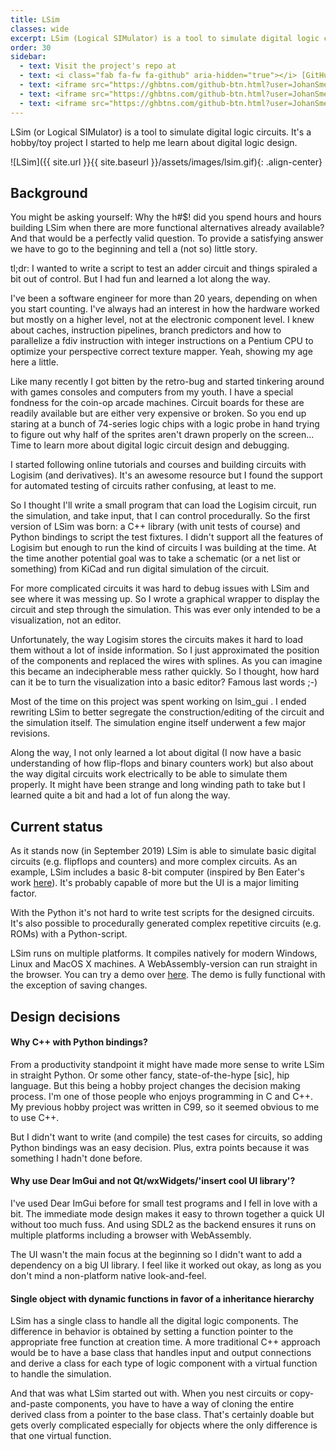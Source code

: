 ```yaml
---
title: LSim
classes: wide
excerpt: LSim (Logical SIMulator) is a tool to simulate digital logic circuits.
order: 30
sidebar:
  - text: Visit the project's repo at
  - text: <i class="fab fa-fw fa-github" aria-hidden="true"></i> [GitHub](https://github.com/JohanSmet/lsim)
  - text: <iframe src="https://ghbtns.com/github-btn.html?user=JohanSmet&repo=lsim&type=watch&count=true&v=2" frameborder="0" scrolling="0" width="170px" height="20px" style="margin:0.5em 0"></iframe>
  - text: <iframe src="https://ghbtns.com/github-btn.html?user=JohanSmet&repo=lsim&type=star&count=true" frameborder="0" scrolling="0" width="170px" height="20px" style="margin:0.5em 0"></iframe>
  - text: <iframe src="https://ghbtns.com/github-btn.html?user=JohanSmet&repo=lsim&type=fork&count=true" frameborder="0" scrolling="0" width="170px" height="20px" style="margin:0.5em 0"></iframe>
---
```

LSim (or Logical SIMulator) is a tool to simulate digital logic circuits. It's a hobby/toy project I started to help me learn about digital logic design.

![LSim]({{ site.url }}{{ site.baseurl }}/assets/images/lsim.gif){: .align-center}

## Background
You might be asking yourself: Why the h#$! did you spend hours and hours building LSim when there are more functional alternatives already available? And that would be a perfectly valid question. To provide a satisfying answer we have to go to the beginning and tell a (not so) little story.

tl;dr: I wanted to write a script to test an adder circuit and things spiraled a bit out of control. But I had fun and learned a lot along the way.

I've been a software engineer for more than 20 years, depending on when you start counting. I've always had an interest in how the hardware worked but mostly on a higher level, not at the electronic component level. I knew about caches, instruction pipelines, branch predictors and how to parallelize a fdiv instruction with integer instructions on a Pentium CPU to optimize your perspective correct texture mapper. Yeah, showing my age here a little.

Like many recently I got bitten by the retro-bug and started tinkering around with games consoles and computers from my youth. I have a special fondness for the coin-op arcade machines. Circuit boards for these are readily available but are either very expensive or broken. So you end up staring at a bunch of 74-series logic chips with a logic probe in hand trying to figure out why half of the sprites aren't drawn properly on the screen... Time to learn more about digital logic circuit design and debugging.

I started following online tutorials and courses and building circuits with Logisim (and derivatives). It's an awesome resource but I found the support for automated testing of circuits rather confusing, at least to me.

So I thought I'll write a small program that can load the Logisim circuit, run the simulation, and take input, that I can control procedurally. So the first version of LSim was born: a C++ library (with unit tests of course) and Python bindings to script the test fixtures. I didn't support all the features of Logisim but enough to run the kind of circuits I was building at the time. At the time another potential goal was to take a schematic (or a net list or something) from KiCad and run digital simulation of the circuit.

For more complicated circuits it was hard to debug issues with LSim and see where it was messing up. So I wrote a graphical wrapper to display the circuit and step through the simulation. This was ever only intended to be a visualization, not an editor. 

Unfortunately, the way Logisim stores the circuits makes it hard to load them without a lot of inside information. So I just approximated the position of the components and replaced the wires with splines.  As you can imagine this became an indecipherable mess rather quickly. So I thought, how hard can it be to turn the visualization into a basic editor? Famous last words ;-)

Most of the time on this project was spent working on  lsim_gui . I ended rewriting LSim to better segregate the construction/editing of the circuit and the simulation itself. The simulation engine itself underwent a few major revisions.

Along the way, I not only learned a lot about digital (I now have a basic understanding of how flip-flops and binary counters work) but also about the way digital circuits work electrically to be able to simulate them properly. It might have been strange and long winding path to take but I learned quite a bit and had a lot of fun along the way.

## Current status

As it stands now (in September 2019) LSim is able to simulate basic digital circuits (e.g. flipflops and counters) and more complex circuits. As an example, LSim includes a basic 8-bit computer (inspired by Ben Eater's work [here](https://eater.net/8bit)). It's probably capable of more but the UI is a major limiting factor. 

With the Python it's not hard to write test scripts for the designed circuits. It's also possible to procedurally generated complex repetitive circuits (e.g. ROMs) with a Python-script.

LSim runs on multiple platforms. It compiles natively for modern Windows, Linux and MacOS X machines. A WebAssembly-version can run straight in the browser. You can try a demo over [here](http://justcode.be/lsim). The demo is fully functional with the exception of saving changes.


## Design decisions

#### Why C++ with Python bindings?

From a productivity standpoint it might have made more sense to write LSim in straight Python. Or some other fancy, state-of-the-hype [sic], hip language. But this being a hobby project changes the decision making process. I'm one of those people who enjoys programming in C and C++. My previous hobby project was written in C99, so it seemed obvious to me to use C++. 

But I didn't want to write (and compile) the test cases for circuits, so adding Python bindings was an easy decision. Plus, extra points because it was something I hadn't done before.

#### Why use Dear ImGui and not Qt/wxWidgets/'insert cool UI library'?

I've used Dear ImGui before for small test programs and I fell in love with a bit. The immediate mode design makes it easy to thrown together a quick UI without too much fuss. And using SDL2 as the backend ensures it runs on multiple platforms including a browser with WebAssembly.

The UI wasn't the main focus at the beginning so I didn't want to add a dependency on a big UI library. I feel like it worked out okay, as long as you don't mind a non-platform native look-and-feel.

#### Single object with dynamic functions in favor of a inheritance hierarchy

LSim has a single class to handle all the digital logic components. The difference in behavior is obtained by setting a function pointer to the appropriate free function at creation time. A more traditional C++ approach would be to have a base class that handles input and output connections and derive a class for each type of logic component with a virtual function to handle the simulation.

And that was what LSim started out with. When you nest circuits or copy-and-paste components, you have to have a way of cloning the entire derived class from a pointer to the base class. That's certainly doable but gets overly complicated especially for objects where the only difference is that one virtual function.

